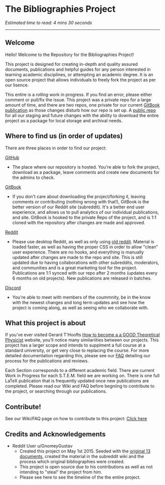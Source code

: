 # The Bibliographies Project

*Estimated time to read: 4 mins 30 seconds* 

---

## Welcome 

Hello! Welcome to the Repository for the Bibliographies Project!

This project is designed for creating in-depth and quality assured documents, publications and helpful guides for any person interested in learning academic disciplines, or attempting an academic degree. It is an open source project that allows individuals to freely fork the project as per our lisence. 

This entire is a *rolling* work in progress. If you find an error, please either comment or pull/fix the issue. This project was a private repo for a large amount of time, and there are two repos, one private for our current [GitBook publication](https://app.gitbook.com/@bibliographies-project/s/bibliographies-project/) as those changes disturb how our repo is set up. A [public repo](https://github.com/BibliographiesProject/Bibliographies) for all our staging and future changes with the ability to download the entire project as a package for local storage and archival needs.

## Where to find us (in order of updates)

There are three places in order to find our project:

[GitHub](https://github.com/BibliographiesProject/Bibliographies)

 * The place where our repository is hosted. You're able to fork the project, download as a package, leave comments and create new documents for the admins to check.


[GitBook](https://app.gitbook.com/@bibliographies-project/s/bibliographies-project/)

 * If you don't care about downloading the project/forking it, leaving comments or contributing (nothing wrong with that!), GitBook is the better version of our Reddit site (subreddit). It's a better end user experience, and allows us to pull analytics of our individual publications, and site. GitBook is hooked to the private Repo of the project, and is 1:1 cloned with the repository after changes are made and approved.


[Reddit](https://www.reddit.com/r/bibliographies/)

 * Please use desktop Reddit, as well as only using [old reddit](https://old.reddit.com/r/bibliographies/). Material is loaded faster, as well as having the proper CSS in order to allow "clean" user experience. There are no hooks, and everything is manually updated after changes are made to the repo and site. This is still updated due to having collaborations with other subreddits, moderators, and communities and is a great marketing tool for the project. Publications are 1:1 synced with our repo after 2 months (updates every 6 months on old projects). New publications are released in batches. 

[Discord](https://discord.gg/PYZkaBUSFQ)

* You're able to meet with members of the coummnity, be in the know with the newest changes and long term updates and see how the project is coming along, as well as seeing who we collaborate with. 

## What this project is about

If you've ever visited Gerard T'Hoofts [How to become a a GOOD Theoretical Physicist](https://webspace.science.uu.nl/~gadda001/goodtheorist/index.html) website, you'll notice many similariities between our projects. This project has a larger scope and intends to supplment a full course at a standard university, or get very close to replacing the course. For more detailed documentation regarding this, please see our [FAQ]() detailing our process for the publications and reviews.

Each Section corresponds to a different academic field. There are current Work in Progress for each S.T.E.M. field we are working on. There is one full LaTeX publication that is frequently updated once new publications are completed. Please read our Wiki and FAQ before begniing to contribute to the project, or searching through our publications. 

## Contribute!

See our Wiki/FAQ page on how to contribute to this project: [Click here](Wiki/FAQ.md)


## Credits and Acknowledgements

* Reddit User u/GnomeyGustav
  * Created this project on May 1st 2015. Seeded with the [original 13 documents](), created the material in the subreddit wiki and the process which original bibliographies were created. 
  * This project is open source due to his contributions as well as not intending to "steal" the project from him. 
  * Please see here to see the timeline of the the entire project. 

